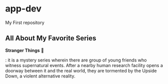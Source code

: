 # app-dev
My First repository 

## All About My Favorite Series

**Stranger Things**
🖤

: it is a mystery series wherein there are group of young friends who witness supernatural events. After a nearby human research facility opens a doorway between it and the real world, they are tormented by the Upside Down, a violent alternative reality.
